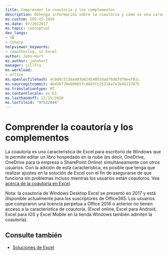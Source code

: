 ```yaml
---
title: Comprender la coautoría y los complementos
description: Obtenga información sobre la coautoría y cómo es una característica de Excel para escritorio de Windows que le permite editar un libro hospedado en la nube simultáneamente con otros usuarios.
ms.custom: SEO-VS-2020
ms.date: 07/20/2017
ms.topic: conceptual
dev_langs:
- VB
- CSharp
helpviewer_keywords:
- coauthoring, in Excel
author: John-Hart
ms.author: johnhart
manager: jillfra
ms.workload:
- office
ms.openlocfilehash: 4c0d4c513da403b02454055dadf6d0fd70eef81c
ms.sourcegitcommit: 4bd2b770e60965fc0843fc25318a7e1b46137875
ms.translationtype: MT
ms.contentlocale: es-ES
ms.lasthandoff: 12/15/2020
ms.locfileid: "97522844"
---
```

# <a name="understand-coauthoring-and-add-ins"></a>Comprender la coautoría y los complementos

La coautoría es una característica de Excel para escritorio de Windows que le permite editar un libro hospedado en la nube (es decir, OneDrive, OneDrive para la empresa o SharePoint Online) simultáneamente con otros usuarios. Con la adición de esta característica, es posible que tenga que realizar ajustes en la solución de Excel con el fin de asegurarse de que funciona sin problemas incluso mientras los usuarios están coautoros. Vea [acerca de la coautoría en Excel](/office/vba/excel/concepts/about-coauthoring-in-excel).

Nota: la coautoría de Windows Desktop Excel se presentó en 2017 y está disponible actualmente para los suscriptores de Office365. Los usuarios que compraron una licencia perpetua a Office 2016 o anterior no tienen acceso a la característica de coautoría. (Excel online, Excel para Android, Excel para iOS y Excel Mobile en la tienda Windows también admiten la coautoría).

## <a name="see-also"></a>Consulte también
- [Soluciones de Excel](./excel-solutions.md)
